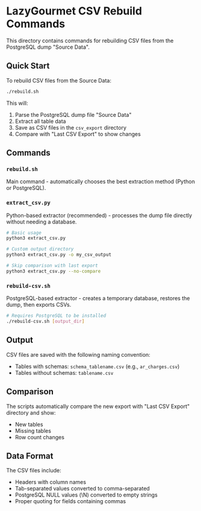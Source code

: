 # LazyGourmet CSV Rebuild Commands

This directory contains commands for rebuilding CSV files from the PostgreSQL dump "Source Data".

## Quick Start

To rebuild CSV files from the Source Data:

```bash
./rebuild.sh
```

This will:
1. Parse the PostgreSQL dump file "Source Data"
2. Extract all table data
3. Save as CSV files in the `csv_export` directory
4. Compare with "Last CSV Export" to show changes

## Commands

### `rebuild.sh`
Main command - automatically chooses the best extraction method (Python or PostgreSQL).

### `extract_csv.py`
Python-based extractor (recommended) - processes the dump file directly without needing a database.

```bash
# Basic usage
python3 extract_csv.py

# Custom output directory
python3 extract_csv.py -o my_csv_output

# Skip comparison with last export
python3 extract_csv.py --no-compare
```

### `rebuild-csv.sh`
PostgreSQL-based extractor - creates a temporary database, restores the dump, then exports CSVs.

```bash
# Requires PostgreSQL to be installed
./rebuild-csv.sh [output_dir]
```

## Output

CSV files are saved with the following naming convention:
- Tables with schemas: `schema_tablename.csv` (e.g., `ar_charges.csv`)
- Tables without schemas: `tablename.csv`

## Comparison

The scripts automatically compare the new export with "Last CSV Export" directory and show:
- New tables
- Missing tables
- Row count changes

## Data Format

The CSV files include:
- Headers with column names
- Tab-separated values converted to comma-separated
- PostgreSQL NULL values (\N) converted to empty strings
- Proper quoting for fields containing commas